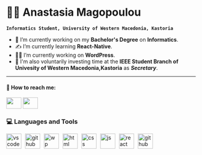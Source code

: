 # 👩‍🎓 Anastasia Magopoulou

**`Informatics Student, University of Western Macedonia, Kastoria`**

- 📖 I’m currently working on my **Bachelor's Degree** on **Informatics**.
- ✍️ I’m currently learning **React-Native**.
- 👩‍💻 I’m currently working on **WordPress**.
- 🌱 I'm also voluntarily investing time at the **IEEE Student Branch of Univesity of Western Macedonia,Kastoria** as **_Secretary_**.

---

#### 💬 How to reach me:

<p>
<a href="https://www.linkedin.com/in/anastasia-magopoulou-44b996251/"><img align="center" src="https://raw.githubusercontent.com/rahuldkjain/github-profile-readme-generator/master/src/images/icons/Social/linked-in-alt.svg" height="30" width="40" /></a>
<a href="https://www.instagram.com/_magopoulou_/" ><img align="center" src="https://raw.githubusercontent.com/rahuldkjain/github-profile-readme-generator/master/src/images/icons/Social/instagram.svg" height="30" width="40" /></a>

### 💻 Languages and Tools

<img align="left" alt="vscode" width="40px" style="margin-right:10px;" src="https://cdn.jsdelivr.net/gh/devicons/devicon/icons/vscode/vscode-original.svg" />
<img align="left" alt="github" width="40px"  style="margin-right:10px; background-color:white;" src="https://cdn.jsdelivr.net/gh/devicons/devicon/icons/github/github-original-wordmark.svg" />
<img align="left" alt="wp" width="40px" style="margin-right:10px;" src="https://cdn.jsdelivr.net/gh/devicons/devicon/icons/wordpress/wordpress-original.svg" />
<img align="left" alt="html" width="40px" style="margin-right:10px;" src="https://cdn.jsdelivr.net/gh/devicons/devicon/icons/html5/html5-plain-wordmark.svg" />
<img align="left" alt="css" width="40px"  style="margin-right:10px;"src="https://cdn.jsdelivr.net/gh/devicons/devicon/icons/css3/css3-plain-wordmark.svg" />          
<img align="left" alt="js" width="40px"  style="margin-right:10px;" src="https://cdn.jsdelivr.net/gh/devicons/devicon/icons/javascript/javascript-original.svg" />
<img align="left" alt="react" width="40px"  style="margin-right:10px;" src="https://cdn.jsdelivr.net/gh/devicons/devicon/icons/react/react-original-wordmark.svg" />
<img align="left" alt="github" width="40px"  style="margin-right:10px; background-color:white;"src="https://cdn.jsdelivr.net/gh/devicons/devicon/icons/unity/unity-original-wordmark.svg" />
          
          
<!--
**anastasiamag/anastasiamag** is a ✨ _special_ ✨ repository because its `README.md` (this file) appears on your GitHub profile.

Here are some ideas to get you started:

- 🔭 I’m currently working on ...
- 🌱 I’m currently learning ...
- 👯 I’m looking to collaborate on ...
- 🤔 I’m looking for help with ...
- 💬 Ask me about ...
- 📫 How to reach me: ...
- 😄 Pronouns: ...
- ⚡ Fun fact: ...
  -->
